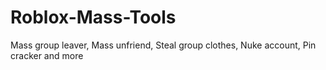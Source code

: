 # Roblox-Mass-Tools
Mass group leaver, Mass unfriend, Steal group clothes, Nuke account, Pin cracker and more
